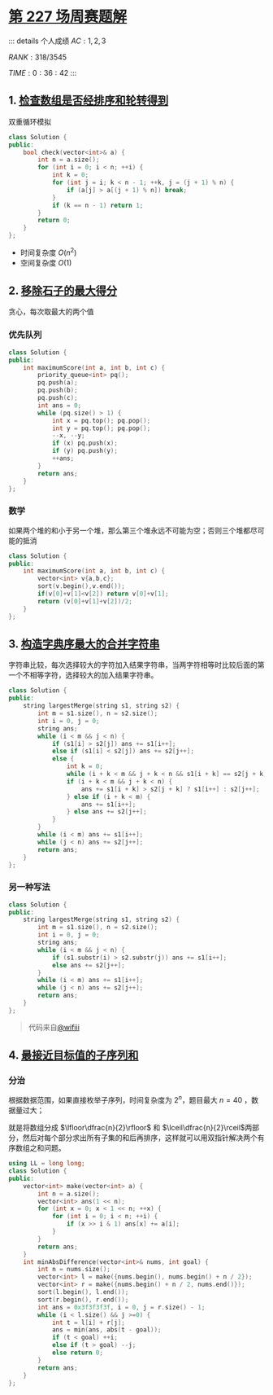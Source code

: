 # [第 227 场周赛题解](https://leetcode-cn.com/contest/weekly-contest-227/)

::: details 个人成绩
$AC: 1,2,3$

$RANK: 318 / 3545$

$TIME: 0:36:42$
:::

## 1. [检查数组是否经排序和轮转得到](https://leetcode-cn.com/problems/check-if-array-is-sorted-and-rotated/)

双重循环模拟

```cpp
class Solution {
public:
    bool check(vector<int>& a) {
        int n = a.size();
        for (int i = 0; i < n; ++i) {
            int k = 0;
            for (int j = i; k < n - 1; ++k, j = (j + 1) % n) {
                if (a[j] > a[(j + 1) % n]) break;
            }
            if (k == n - 1) return 1;
        }
        return 0;
    }
};
```

- 时间复杂度 $O(n^2)$
- 空间复杂度 $O(1)$

## 2. [移除石子的最大得分](https://leetcode-cn.com/problems/maximum-score-from-removing-stones/)

贪心，每次取最大的两个值

### 优先队列

```cpp
class Solution {
public:
    int maximumScore(int a, int b, int c) {
        priority_queue<int> pq();
        pq.push(a);
        pq.push(b);
        pq.push(c);
        int ans = 0;
        while (pq.size() > 1) {
            int x = pq.top(); pq.pop();
            int y = pq.top(); pq.pop();
            --x, --y;
            if (x) pq.push(x);
            if (y) pq.push(y);
            ++ans;
        }
        return ans;
    }
};
```

### 数学

如果两个堆的和小于另一个堆，那么第三个堆永远不可能为空；否则三个堆都尽可能的抵消

```cpp
class Solution {
public:
    int maximumScore(int a, int b, int c) {
        vector<int> v{a,b,c};
        sort(v.begin(),v.end());
        if(v[0]+v[1]<v[2]) return v[0]+v[1];
        return (v[0]+v[1]+v[2])/2;
    }
};
```

## 3. [构造字典序最大的合并字符串](https://leetcode-cn.com/problems/largest-merge-of-two-strings/)

字符串比较，每次选择较大的字符加入结果字符串，当两字符相等时比较后面的第一个不相等字符，选择较大的加入结果字符串。

```cpp
class Solution {
public:
    string largestMerge(string s1, string s2) {
        int m = s1.size(), n = s2.size();
        int i = 0, j = 0;
        string ans;
        while (i < m && j < n) {
            if (s1[i] > s2[j]) ans += s1[i++];
            else if (s1[i] < s2[j]) ans += s2[j++];
            else {
                int k = 0;
                while (i + k < m && j + k < n && s1[i + k] == s2[j + k]) ++k;
                if (i + k < m && j + k < n) {
                    ans += s1[i + k] > s2[j + k] ? s1[i++] : s2[j++];
                } else if (i + k < m) {
                    ans += s1[i++];
                } else ans += s2[j++];
            }
        }
        while (i < m) ans += s1[i++];
        while (j < n) ans += s2[j++];
        return ans;
    }
};
```

### 另一种写法

```cpp
class Solution {
public:
    string largestMerge(string s1, string s2) {
        int m = s1.size(), n = s2.size();
        int i = 0, j = 0;
        string ans;
        while (i < m && j < n) {
            if (s1.substr(i) > s2.substr(j)) ans += s1[i++];
            else ans += s2[j++];
        }
        while (i < m) ans += s1[i++];
        while (j < n) ans += s2[j++];
        return ans;
    }
};
```

> 代码来自[@wifiii](https://leetcode-cn.com/u/wifiii/)

## 4. [最接近目标值的子序列和](https://leetcode-cn.com/problems/closest-subsequence-sum/)

### 分治

根据数据范围，如果直接枚举子序列，时间复杂度为 $2^n$，题目最大 $n=40$ ，数据量过大；

就是将数组分成 $\lfloor\dfrac{n}{2}\rfloor$ 和 $\lceil\dfrac{n}{2}\rceil$两部分，然后对每个部分求出所有子集的和后再排序，这样就可以用双指针解决两个有序数组之和问题。

```cpp
using LL = long long;
class Solution {
public:
    vector<int> make(vector<int> a) {
        int n = a.size();
        vector<int> ans(1 << n);
        for (int x = 0; x < 1 << n; ++x) {
            for (int i = 0; i < n; ++i) {
                if (x >> i & 1) ans[x] += a[i];
            }
        }
        return ans;
    }
    int minAbsDifference(vector<int>& nums, int goal) {
        int n = nums.size();
        vector<int> l = make({nums.begin(), nums.begin() + n / 2});
        vector<int> r = make({nums.begin() + n / 2, nums.end()});
        sort(l.begin(), l.end());
        sort(r.begin(), r.end());
        int ans = 0x3f3f3f3f, i = 0, j = r.size() - 1;
        while (i < l.size() && j >=0) {
            int t = l[i] + r[j];
            ans = min(ans, abs(t - goal));
            if (t < goal) ++i;
            else if (t > goal) --j;
            else return 0;
        }
        return ans;
    }
};
```